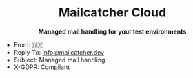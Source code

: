 <h1 align="center">Mailcatcher Cloud</h1>

<p align="center"><strong>Managed mail handling for your test environments</strong></p>

- From: 🇩🇪
- Reply-To: [info@mailcatcher.dev](mailto:info@mailcatcher.dev)
- Subject: Managed mail handling
- X-GDPR: Compilant
